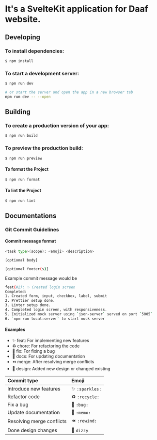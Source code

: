 # It's a SvelteKit application for Daaf website.

## Developing

### To install dependencies:

```bash
$ npm install
```

### To start a development server:

```bash
$ npm run dev

# or start the server and open the app in a new browser tab
npm run dev -- --open
```

## Building

### To create a production version of your app:

```bash
$ npm run build
```

### To preview the production build:

```bash
$ npm run preview
```

#### To format the Project

```bash
$ npm run format
```

#### To lint the Project

```bash
$ npm run lint
```

## Documentations

### Git Commit Guidelines

#### Commit message format

```bash
<task type>(scope): <emoji> <description>

[optional body]

[optional footer(s)]
```

Example commit message would be

```bash
feat(#2): ✨ Created login screen
Completed:
1. Created form, input, checkbox, label, submit
2. Prettier setup done.
3. Linter setup done.
4. Completed login screen, with responsiveness.
5. Initialized mock server using `json-server` served on port `5005`
6. `npm run local:server` to start mock server
```

#### Examples

- ✨ feat: For implementing new features
- ♻️ chore: For refactoring the code
- 🐛 fix: For fixing a bug
- 📝 docs: For updating documentation
- ⏪ merge: After resolving merge conflicts
- 💫 design: Added new design or changed existing

| Commit type               | Emoji           |
| :------------------------ | :-------------- |
| Introduce new features    | ✨ `:sparkles:` |
| Refactor code             | ♻️ `:recycle:`  |
| Fix a bug                 | 🐛 `:bug:`      |
| Update documentation      | 📝 `:memo:`     |
| Resolving merge conflicts | ⏪ `:rewind:`   |
| Done design changes       | 💫 `dizzy`      |
